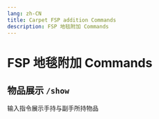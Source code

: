 ```yaml
---
lang: zh-CN
title: Carpet FSP addition Commands
description: FSP 地毯附加 Commands
---
```


# FSP 地毯附加 Commands

## 物品展示 `/show`

输入指令展示手持与副手所持物品
